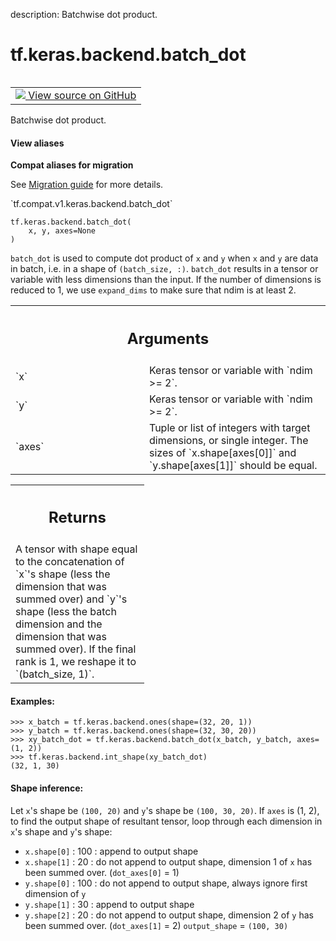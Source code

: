 description: Batchwise dot product.

<div itemscope itemtype="http://developers.google.com/ReferenceObject">
<meta itemprop="name" content="tf.keras.backend.batch_dot" />
<meta itemprop="path" content="Stable" />
</div>

# tf.keras.backend.batch_dot

<!-- Insert buttons and diff -->

<table class="tfo-notebook-buttons tfo-api nocontent" align="left">
<td>
  <a target="_blank" href="https://github.com/tensorflow/tensorflow/blob/r2.3/tensorflow/python/keras/backend.py#L1835-L2021">
    <img src="https://www.tensorflow.org/images/GitHub-Mark-32px.png" />
    View source on GitHub
  </a>
</td>
</table>



Batchwise dot product.

<section class="expandable">
  <h4 class="showalways">View aliases</h4>
  <p>
<b>Compat aliases for migration</b>
<p>See
<a href="https://www.tensorflow.org/guide/migrate">Migration guide</a> for
more details.</p>
<p>`tf.compat.v1.keras.backend.batch_dot`</p>
</p>
</section>

<pre class="devsite-click-to-copy prettyprint lang-py tfo-signature-link">
<code>tf.keras.backend.batch_dot(
    x, y, axes=None
)
</code></pre>



<!-- Placeholder for "Used in" -->

`batch_dot` is used to compute dot product of `x` and `y` when
`x` and `y` are data in batch, i.e. in a shape of
`(batch_size, :)`.
`batch_dot` results in a tensor or variable with less dimensions
than the input. If the number of dimensions is reduced to 1,
we use `expand_dims` to make sure that ndim is at least 2.

<!-- Tabular view -->
 <table class="responsive fixed orange">
<colgroup><col width="214px"><col></colgroup>
<tr><th colspan="2"><h2 class="add-link">Arguments</h2></th></tr>

<tr>
<td>
`x`
</td>
<td>
Keras tensor or variable with `ndim >= 2`.
</td>
</tr><tr>
<td>
`y`
</td>
<td>
Keras tensor or variable with `ndim >= 2`.
</td>
</tr><tr>
<td>
`axes`
</td>
<td>
Tuple or list of integers with target dimensions, or single integer.
The sizes of `x.shape[axes[0]]` and `y.shape[axes[1]]` should be equal.
</td>
</tr>
</table>



<!-- Tabular view -->
 <table class="responsive fixed orange">
<colgroup><col width="214px"><col></colgroup>
<tr><th colspan="2"><h2 class="add-link">Returns</h2></th></tr>
<tr class="alt">
<td colspan="2">
A tensor with shape equal to the concatenation of `x`'s shape
(less the dimension that was summed over) and `y`'s shape
(less the batch dimension and the dimension that was summed over).
If the final rank is 1, we reshape it to `(batch_size, 1)`.
</td>
</tr>

</table>



#### Examples:



```
>>> x_batch = tf.keras.backend.ones(shape=(32, 20, 1))
>>> y_batch = tf.keras.backend.ones(shape=(32, 30, 20))
>>> xy_batch_dot = tf.keras.backend.batch_dot(x_batch, y_batch, axes=(1, 2))
>>> tf.keras.backend.int_shape(xy_batch_dot)
(32, 1, 30)
```

#### Shape inference:

Let `x`'s shape be `(100, 20)` and `y`'s shape be `(100, 30, 20)`.
If `axes` is (1, 2), to find the output shape of resultant tensor,
    loop through each dimension in `x`'s shape and `y`'s shape:
* `x.shape[0]` : 100 : append to output shape
* `x.shape[1]` : 20 : do not append to output shape,
    dimension 1 of `x` has been summed over. (`dot_axes[0]` = 1)
* `y.shape[0]` : 100 : do not append to output shape,
    always ignore first dimension of `y`
* `y.shape[1]` : 30 : append to output shape
* `y.shape[2]` : 20 : do not append to output shape,
    dimension 2 of `y` has been summed over. (`dot_axes[1]` = 2)
`output_shape` = `(100, 30)`
